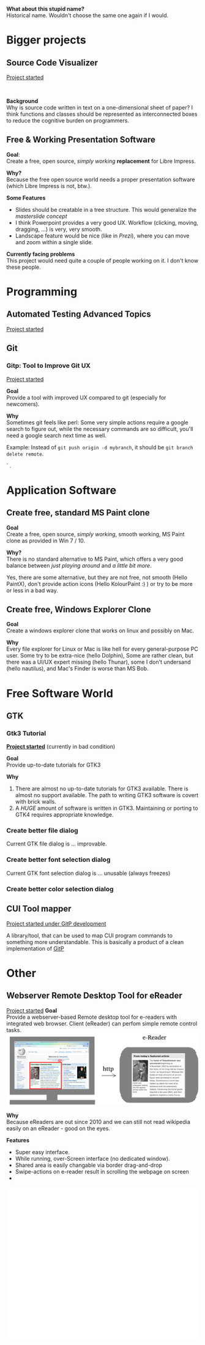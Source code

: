 <link type='text/css' href='styles.css'  rel='stylesheet'>

**What about this stupid name?**<br>
Historical name. Wouldn't choose the same one again if I would.

# Bigger projects

## Source Code Visualizer
[Project started](https://github.com/DarkTrick/SourceCodeVisualizer)

<img href="https://github.com/DarkTrick/SourceCodeVisualizer/blob/main/media_marketplace/quick_example.gif"/>

**Background** <br>
Why is source code written in text on a one-dimensional sheet of paper? I think functions and classes should be represented as interconnected boxes to reduce the cognitive burden on programmers.

## Free & Working Presentation Software
**Goal**: <br>
Create a free, open source, *simply working* **replacement** for Libre Impress.

**Why?** <br>
Because the free open source world needs a proper presentation software (which Libre Impress is not, btw.).

**Some Features**<br>
- Slides should be creatable in a tree structure. This would generalize the *masterslide concept*
- I think Powerpoint provides a very good UX. Workflow (clicking, moving, dragging, ...) is very, very smooth.
- Landscape feature would be nice (like in *Prezi*), where you can move and zoom within a single slide.


**Currently facing problems**<br>
This project would need quite a couple of people working on it. I don't know these people.

# Programming

## Automated Testing Advanced Topics
[Project started](https://github.com/DarkTrick/Automated-Testing-Advanced-Topics)

## Git
### Gitp: Tool to Improve Git UX
[Project started](https://github.com/DarkTrick/gitp)

**Goal**<br>
Provide a tool with improved UX compared to git (especially for newcomers).

**Why**<br>
Sometimes git feels like perl: Some very simple actions require a google search to figure out, while the necessary commands are so difficult, you'll need a google search next time as well.

Example: Instead of `git push origin -d mybranch`, it should be `git branch delete remote`.

`
.
# Application Software


## Create free, standard MS Paint clone
**Goal** <br>
Create a free, open source, *simply working*, smooth working, MS Paint clone as provided in Win 7 / 10.

**Why?** <br>
There is no standard alternative to MS Paint, which offers a very good balance between *just playing around* and *a little bit more*.

Yes, there are some alternative, but they are not free, not smooth (Hello PaintX), don't provide action icons (Hello KolourPaint :) ) or try to be more or less in a bad way.


## Create free, Windows Explorer Clone

**Goal**<br>
Create a windows explorer clone that works on linux and possibly on Mac.

**Why**<br>
Every file explorer for Linux or Mac is like hell for every general-purpose PC user. Some try to be extra-nice (hello Dolphin), Some are rather clean, but there was a UI/UX expert missing (hello Thunar), some I don't undersand (hello nautilus), and Mac's Finder is worse than MS Bob.

# Free Software World


## GTK

### Gtk3 Tutorial
[**Project started**](https://github.com/DarkTrick/gtk3_examples)
(currently in bad condition)

**Goal**<br>
Provide up-to-date tutorials for GTK3

**Why**<br>
1. There are almost no up-to-date tutorials for GTK3 available. There is almost no support available. The path to writing GTK3 software is covert with brick walls.
2. A *HUGE* amount of software is written in GTK3. Maintaining or porting to GTK4 requires appropriate knowledge.

### Create better file dialog
Current GTK file dialog is ... improvable.
### Create better font selection dialog
Current GTK font selection dialog is ... unusable (always freezes)
### Create better color selection dialog


## CUI Tool mapper
[Project started under GitP development](https://github.com/DarkTrick/gitp)

A library/tool, that can be used to map CUI program commands to something more understandable. This is basically a product of a clean implementation of [GitP](https://github.com/DarkTrick/gitp)

# Other

## Webserver Remote Desktop Tool for eReader
[Project started](https://github.com/DarkTrick/kindle_eMonitor)
**Goal**<br>
Provide a webserver-based Remote desktop tool for e-readers with integrated web browser. Client (eReader) can perfom simple remote control tasks.
![screenshot](media/ereader_screen_share.png)

**Why**<br>
Because eReaders are out since 2010 and we can still not read wikipedia easily on an eReader - good on the eyes.

**Features**<br>
- Super easy interface.
- While running, over-Screen interface (no dedicated window).
- Shared area is easily changable via border drag-and-drop
- Swipe-actions on e-reader result in scrolling the webpage on screen
-


<img src="header.svg" width="800" height="400" alt="Click to see the source">
<script type='text/javascript'  src='script.js'></script>

